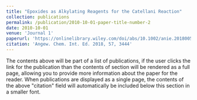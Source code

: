 ```yaml
---
title: "Epoxides as Alkylating Reagents for the Catellani Reaction"
collection: publications
permalink: /publication/2010-10-01-paper-title-number-2
date: 2010-10-01
venue: 'Journal 1'
paperurl: 'https://onlinelibrary.wiley.com/doi/abs/10.1002/anie.201800573'
citation: 'Angew. Chem. Int. Ed. 2018, 57, 3444'
---
```


The contents above will be part of a list of publications, if the user clicks the link for the publication than the contents of section will be rendered as a full page, allowing you to provide more information about the paper for the reader. When publications are displayed as a single page, the contents of the above "citation" field will automatically be included below this section in a smaller font.

